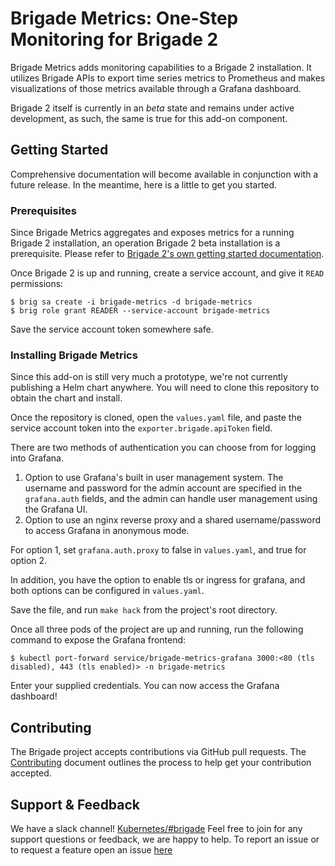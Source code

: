 # Brigade Metrics: One-Step Monitoring for Brigade 2

Brigade Metrics adds monitoring capabilities to a Brigade 2 installation. It
utilizes Brigade APIs to export time series metrics to Prometheus and makes
visualizations of those metrics available through a Grafana dashboard.

Brigade 2 itself is currently in an _beta_ state and remains under active
development, as such, the same is true for this add-on component.

## Getting Started

Comprehensive documentation will become available in conjunction with a future
release. In the meantime, here is a little to get you started.

### Prerequisites

Since Brigade Metrics aggregates and exposes metrics for a running Brigade 2
installation, an operation Brigade 2 beta installation is a prerequisite. Please
refer to
[Brigade 2's own getting started documentation](https://github.com/brigadecore/brigade/tree/v2).

Once Brigade 2 is up and running, create a service account, and give it `READ`
permissions:

```console
$ brig sa create -i brigade-metrics -d brigade-metrics
$ brig role grant READER --service-account brigade-metrics
```

Save the service account token somewhere safe.

### Installing Brigade Metrics

Since this add-on is still very much a prototype, we're not currently publishing
a Helm chart anywhere. You will need to clone this repository to obtain the
chart and install.

Once the repository is cloned, open the `values.yaml` file, and paste the
service account token into the `exporter.brigade.apiToken` field.

There are two methods of authentication you can choose from for logging into Grafana. 
1. Option to use Grafana's built in user management system. The username and password for the admin account are specified in the `grafana.auth` fields, and the admin can handle user management using the Grafana UI.
2. Option to use an nginx reverse proxy and a shared username/password to access Grafana in anonymous mode.

For option 1, set `grafana.auth.proxy` to false in `values.yaml`, and true for option 2.

In addition, you have the option to enable tls or ingress for grafana, and both options can be configured in `values.yaml`.

Save the file, and run `make hack` from the project's root directory.

Once all three pods of the project are up and running, run the following command to expose the Grafana frontend:

```console
$ kubectl port-forward service/brigade-metrics-grafana 3000:<80 (tls disabled), 443 (tls enabled)> -n brigade-metrics
```

Enter your supplied credentials. You can now access the Grafana dashboard!

## Contributing

The Brigade project accepts contributions via GitHub pull requests. The
[Contributing](CONTRIBUTING.md) document outlines the process to help get your
contribution accepted.

## Support & Feedback

We have a slack channel!
[Kubernetes/#brigade](https://kubernetes.slack.com/messages/C87MF1RFD) Feel free
to join for any support questions or feedback, we are happy to help. To report
an issue or to request a feature open an issue
[here](https://github.com/brigadecore/brigade/issues)
